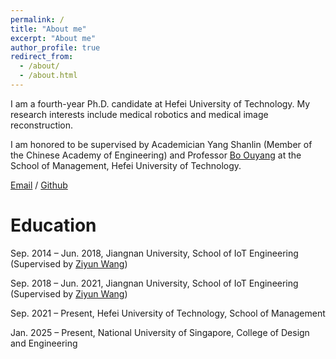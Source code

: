 ```yaml
---
permalink: /
title: "About me"
excerpt: "About me"
author_profile: true
redirect_from: 
  - /about/
  - /about.html
---
```


I am a fourth-year Ph.D. candidate at Hefei University of Technology. My research interests include medical robotics and medical image reconstruction.

I am honored to be supervised by Academician Yang Shanlin (Member of the Chinese Academy of Engineering) and Professor [Bo Ouyang](https://faculty.hfut.edu.cn/~VBFzMz/zh_CN/index.htm) at the School of Management, Hefei University of Technology.

[Email](mailto:zshuai_9508@163com) / [Github](https://github.com/JishuaiZhang)

Education
======
Sep. 2014 – Jun. 2018, Jiangnan University, School of IoT Engineering (Supervised by [Ziyun Wang](https://iot.jiangnan.edu.cn/info/1142/3583.htm))

Sep. 2018 – Jun. 2021, Jiangnan University, School of IoT Engineering (Supervised by [Ziyun Wang](https://iot.jiangnan.edu.cn/info/1142/3583.htm))

Sep. 2021 – Present, Hefei University of Technology, School of Management

Jan. 2025 – Present, National University of Singapore, College of Design and Engineering
